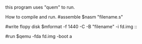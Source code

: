 this program uses "quem" to run.

How to compile and run.
#assemble
$nasm "filename.s"

#write flopy disk
$mformat -f 1440 -C -B "filename" -i fd.img ::

#run
$qemu -fda fd.img -boot a
